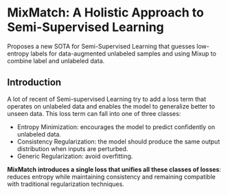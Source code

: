# MixMatch: A Holistic Approach to Semi-Supervised Learning

Proposes a new SOTA for Semi-Supervised Learning that guesses low-entropy labels for data-augmented unlabeled samples and using Mixup to combine label and unlabeled data. 

## Introduction

A lot of recent of Semi-supervised Learning try to add a loss term that operates on unlabeled data and enables the model to generalize better to unseen data. This loss term can fall into one of three classes: 
- Entropy Minimization: encourages the model to predict confidently on unlabeled data.
- Consistency Regularization: the model should produce the same output distribution when inputs are perturbed.
- Generic Regularization: avoid overfitting.

**MixMatch introduces a single loss that unifies all these classes of losses**: reduces entropy while maintaining consistency and remaining compatible with traditional regularization techniques.